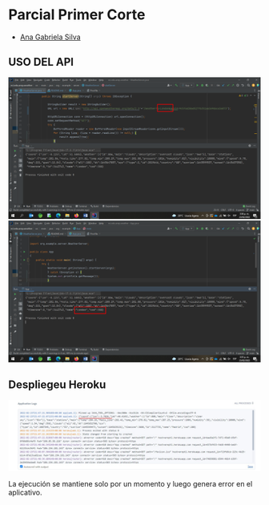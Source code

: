 # Parcial Primer Corte

- [Ana Gabriela Silva](https://github.com/gabrielaasilva)

## USO DEL API 

![img_1.png](Images/img_1.png)
![img.png](Images/img.png)

## Despliegeu Heroku

![img.png](img.png)

La ejecución se mantiene solo por un momento y luego genera error en el aplicativo. 